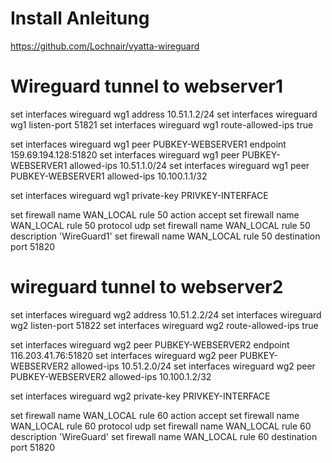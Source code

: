 
# Install Anleitung 
https://github.com/Lochnair/vyatta-wireguard

# Wireguard tunnel to webserver1
set interfaces wireguard wg1 address 10.51.1.2/24
set interfaces wireguard wg1 listen-port 51821
set interfaces wireguard wg1 route-allowed-ips true

set interfaces wireguard wg1 peer PUBKEY-WEBSERVER1 endpoint 159.69.194.128:51820
set interfaces wireguard wg1 peer PUBKEY-WEBSERVER1 allowed-ips 10.51.1.0/24
set interfaces wireguard wg1 peer PUBKEY-WEBSERVER1 allowed-ips 10.100.1.1/32

set interfaces wireguard wg1 private-key PRIVKEY-INTERFACE

set firewall name WAN_LOCAL rule 50 action accept
set firewall name WAN_LOCAL rule 50 protocol udp
set firewall name WAN_LOCAL rule 50 description 'WireGuard1'
set firewall name WAN_LOCAL rule 50 destination port 51820

# wireguard tunnel to webserver2 
set interfaces wireguard wg2 address 10.51.2.2/24
set interfaces wireguard wg2 listen-port 51822
set interfaces wireguard wg2 route-allowed-ips true

set interfaces wireguard wg2 peer PUBKEY-WEBSERVER2 endpoint 116.203.41.76:51820
set interfaces wireguard wg2 peer PUBKEY-WEBSERVER2 allowed-ips 10.51.2.0/24
set interfaces wireguard wg2 peer PUBKEY-WEBSERVER2 allowed-ips 10.100.1.2/32

set interfaces wireguard wg2 private-key PRIVKEY-INTERFACE

set firewall name WAN_LOCAL rule 60 action accept
set firewall name WAN_LOCAL rule 60 protocol udp
set firewall name WAN_LOCAL rule 60 description 'WireGuard'
set firewall name WAN_LOCAL rule 60 destination port 51820

